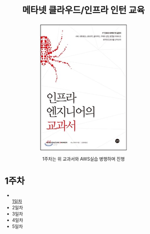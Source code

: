 # <p align="center">메타넷 클라우드/인프라 인턴 교육</p>

<p align="center"><img src="images/인프라엔지니어교과서.jpg"></p>
<p align="center">1주차는 위 교과서와 AWS실습 병행하며 진행</p>

<h1>1주차</h1>
<ul>
  <li></li> <a href="Week1.Day1.md">1일차</a></li>
  <li>2일차</li>
  <li>3일차</li>
  <li>4일차</li>
  <li>5일차</li>
</ul>
